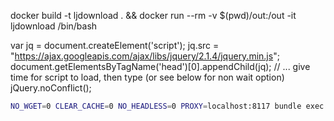 docker build -t ljdownload . && docker run --rm -v $(pwd)/out:/out -it ljdownload /bin/bash


var jq = document.createElement('script');
jq.src = "https://ajax.googleapis.com/ajax/libs/jquery/2.1.4/jquery.min.js";
document.getElementsByTagName('head')[0].appendChild(jq);
// ... give time for script to load, then type (or see below for non wait option)
jQuery.noConflict();



```bash
NO_WGET=0 CLEAR_CACHE=0 NO_HEADLESS=0 PROXY=localhost:8117 bundle exec ruby go.rb palaman
```